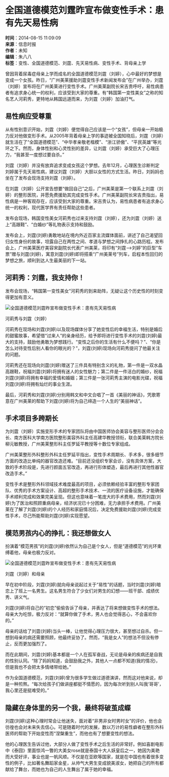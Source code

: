 # 全国道德模范刘霆昨宣布做变性手术：患有先天易性病

**时间**：2014-08-15 11:09:09  
**来源**：信息时报  
**作者**：未知  
**编辑**：朱八八  
**标签**：变性、全国道德模范、刘霆、先天易性病、变性手术、背母亲上学  

曾因背着尿毒症母亲上学而成名的全国道德模范刘霆（刘婷），心中最好的梦想是变成一个女孩。昨日，“广州美莱援助刘霆变性手术新闻发布会”在广州举办，刘霆（刘婷）宣布将在广州美莱进行变性手术。广州美莱副院长宋吉贵呼吁，易性病患者有追求身心统一的权利，应该受到大家的尊重。有“韩国第一变性美女”之称的知名艺人河莉秀，更特地从韩国远道而来，为刘霆（刘婷）加油打气。

## 易性病应受尊重

从有性别意识开始，刘霆（刘婷）便觉得自己应该是一个“女孩”，但母亲一开始极力反对他做变形手术。从2005年背着母亲上学的事迹被全国知晓后，刘霆（刘婷）就生活在了“全国道德模范”、“中华孝亲敬老楷模”、“浙江骄傲”、“平民英雄”等光环之下。然而，身体性别和心灵性别的差异，让刘霆（刘婷）承受巨大了心理压力，“我甚至一度想过要自杀。”

刘霆（刘婷）并没有放弃追求变成女孩这个梦想。去年12月，心理医生诊断判定刘婷属于先天易性病，建议刘霆（刘婷）大胆以女性的方式生活。昨日，刘妈妈也坐在了发布会现场支持刘霆（刘婷）。

在刘霆（刘婷）公开宣告想要“做回自己”之后，广州美莱是第一个联系上刘霆（刘婷）的整形医院，并愿免费援助其完成变性手术。广州美莱副院长宋吉贵指出，易性病是一种客观存在，应该受到大家的尊重。宋吉贵认为，易性病患者有追求身心统一的权利，现代医学界有责任帮助这些患者。

发布会现场，韩国变性美女河莉秀也过来支持刘霆（刘婷），还为刘霆（刘婷）送上“高跟鞋”、“白婚纱”等礼物表示支持和鼓励。

发布会上，刘霆(刘婷)勇敢地站在境内外近百家主流媒体面前，讲述了自己渴望回归女性身份的故事，坦露自己在两性之间、孝道与梦想之间挣扎的心路历程。发布会上，广州美莱医疗美容宋副院长代表广州美莱，将印有“刘霆—>刘婷”的巨型“车票”赠与刘霆(刘婷)，寓意刘霆(刘婷)即将搭乘“广州美莱号”列车，启程本性回归的梦想之旅，顺利到达人生最美丽的下一站。

## 河莉秀：刘霆，我支持你！

发布会现场，“韩国第一变性美女”河莉秀的到来助阵，无疑让这个历史性的时刻变得更加有意义。

![全国道德模范刘霆昨宣布做变性手术：患有先天易性病](http://i.guancha.cn/News/2014/08/15/635436990886950252.jpg)

河莉秀与刘霆（刘婷）

河莉秀在现场和刘霆(刘婷)以及现场媒体分享了她变性后的幸福生活，特别是婚后的甜蜜故事，希望借“过来人”的亲身经历，给予即将进行变性手术的刘霆(刘婷)最大的支持，鼓励他勇敢为梦想践行。“变性之后你的生活有什么不便吗？”、“你是怎么对待变性后别人看你的眼光的？”，刘霆(刘婷)现场向河莉秀提问了他最关注的问题。

河莉秀还在现场向刘霆(刘婷)赠送了三件具有特别含义的礼物，第一件是一双水晶高跟鞋，祝福刘霆(刘婷)将拥有迷人的女性魅力；第二件是一件洁白的婚纱，祝福刘霆(刘婷)将拥有幸福的爱情和婚姻；第三件是一张河莉秀主演的电影光碟，祝福刘霆(刘婷)将拥有灿烂的事业生涯。

最后，河莉秀和刘霆(刘婷)分别用韩文和中文合唱了一首《美丽的神话》，凭歌寄意在广州美莱的帮助下刘霆(刘婷)将为自己缔造一个人生的“美丽神话”。

## 手术项目多跨期长

为刘霆（刘婷）实施变形手术的专家团队将由中国医师协会美容与整形医师分会会长、南方医科大学南方医院整形美容外科主任高建华教授领衔，联合美莱韩方院长柳元敏教授，广州美莱整形科主任罗延平教授等十数位专家组成。

广州美莱整形外科整形外科主任罗延平指出，变性手术周期长、手术多，很多细节方面的改造比单纯的器官改造还难。“目前还没组织专家会诊，没有具体方案，大致的手术阶段是，先进行颜面五官改造，再进行形体塑造，最后再进行其他性器官改造手术。”

变性手术是整形外科领域技术难度最高的项目，必须依赖经验丰富的整形专家团队、优秀的手术方案设计、高超的整形手术技术、一流的医疗设备设施，才能确保手术顺利完成和效果完美呈现。但这也意味着一笔庞大的手术费用，然而刘霆(刘婷)为了医治和照顾重病母亲，经济状况已十分困难，无力承担手术费用。广州美莱在了解了刘霆(刘婷)的个人经历和家庭情况后，决定免费援助刘霆(刘婷)完成变性手术，尽己所能帮助刘霆(刘婷)实现愿望。

## 模范男孩内心的挣扎：我还想做女人

扮演着“模范男孩”的刘霆(刘婷)依然认为自己是个女人，但是“道德模范”的光环束缚着他，母亲也极力反对。

![全国道德模范刘霆昨宣布做变性手术：患有先天易性病](http://i.guancha.cn/News/2014/08/15/635436991051842541.jpg)

刘霆（刘婷）和母亲

早在初中阶段，刘霆(刘婷)就向母亲说起过关于“易性”的话题，当时刘霆(刘婷)暗恋上了班上一名男生。这名男生符合了少女们对男生的幻想——班干部、成绩优秀、讲义气。

刘霆(刘婷)将自己的“初恋”偷偷告诉了母亲，并表达了将来想做变性手术的想法。母亲大为吃惊，极力反对：“就算你做了手术，男人也会觉得恶心，不会喜欢你的。”

母亲的话给了刘霆(刘婷)当头一棒，让他觉得心理压力很大，甚至想过自杀。但一想到母亲的病还需要照顾，他最终妥协了。然而，“我是女人”的想法不但没有停止，反而更加强烈了。

而在此期间，刘霆(刘婷)基本都是一个人在孤军奋战，无论是母亲的疾病还是自我的性别认同。“除了妈妈知道，会鼓励我之外，其他人一点都不知道(我的情况)，但是我也不会把太多情绪带给她。”

作为全国道德模范，刘霆(刘婷)曾为很多学生做过道德演讲，然而这对他来说，却是一种煎熬。“每次给孩子们做讲座都挺不情愿的，因为每次听到别人叫我‘哥哥’，我心里还是挺难受的。”

## 隐藏在身体里的另一个我，最终将破茧成蝶

刘霆(刘婷)这种心理时常会让他迷失，面对着“非男非女时男时女”的评价，他也会彷徨也会对未来失去信心。可是随着时代的发展，数以万计的易性癖者在整形外科医师的帮助下开始变性而“涅槃重生”，而他也有了想要变性的想法。

他的心理医生告诉过他，大部分人做了变性手术之后生活的非常好。例如喜剧电影中《泰囧》里面惊鸿一瞥的大美女rose就是泰国十大人妖皇后之一，她因为美艳而大受好评，事业也是一帆风顺。不仅是在亚欧等国家，就是在中国也有着很多变性的例子，比如著名舞蹈家金星，从帅气大男生变成貌美淑女，她把自己的所有都献给了舞台，而她也为自己的人生舞出了属于她的幸福。